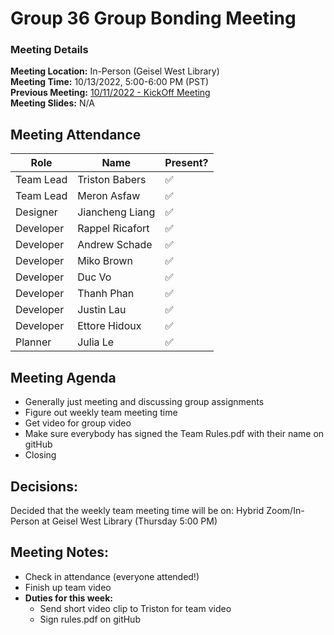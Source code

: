 # Group 36 Group Bonding Meeting
### Meeting Details
**Meeting Location:** In-Person (Geisel West Library)  
**Meeting Time:** 10/13/2022, 5:00-6:00 PM (PST)  
**Previous Meeting:** [10/11/2022 - KickOff Meeting](https://github.com/cse110-sp21-group36/cse110-sp21-group36/blob/main/admin/meetings/101122-kickoff.md)  
**Meeting Slides:** N/A

## Meeting Attendance
| Role | Name | Present? |
| --- | --- | --- |
| Team Lead | Triston Babers |✅|
| Team Lead | Meron Asfaw |✅|
| Designer | Jiancheng Liang |✅|
| Developer | Rappel Ricafort |✅|
| Developer | Andrew Schade |✅|
| Developer | Miko Brown |✅|
| Developer | Duc Vo |✅|
| Developer | Thanh Phan |✅|
| Developer | Justin Lau |✅|
| Developer | Ettore Hidoux |✅|
| Planner | Julia Le |✅|

## Meeting Agenda
 - Generally just meeting and discussing group assignments
 - Figure out weekly team meeting time
 - Get video for group video
 - Make sure everybody has signed the Team Rules.pdf with their name on gitHub
 - Closing
 
 ## Decisions:
 Decided that the weekly team meeting time will be on: Hybrid Zoom/In-Person at Geisel West Library (Thursday 5:00 PM)
 
 ## Meeting Notes:
- Check in attendance (everyone attended!)
- Finish up team video
- **Duties for this week:**
   - Send short video clip to Triston for team video
   - Sign rules.pdf on gitHub
